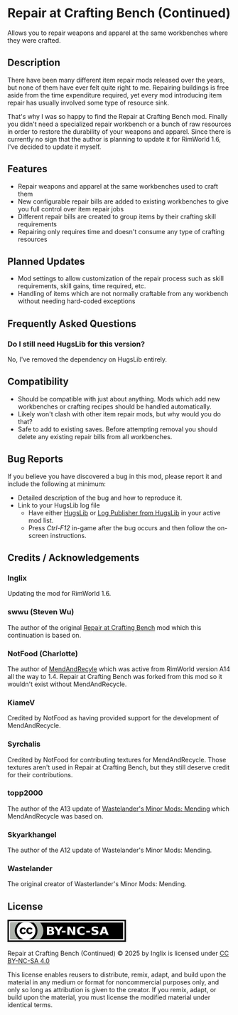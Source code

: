 # Repair at Crafting Bench (Continued)
Allows you to repair weapons and apparel at the same workbenches where they were crafted.

## Description
There have been many different item repair mods released over the years, but none of them have ever felt quite right to me. Repairing buildings is free aside from the time expenditure required, yet every mod introducing item repair has usually involved some type of resource sink.

That's why I was so happy to find the Repair at Crafting Bench mod. Finally you didn't need a specialized repair workbench or a bunch of raw resources in order to restore the durability of your weapons and apparel. Since there is currently no sign that the author is planning to update it for RimWorld 1.6, I've decided to update it myself.

## Features
* Repair weapons and apparel at the same workbenches used to craft them
* New configurable repair bills are added to existing workbenches to give you full control over item repair jobs
* Different repair bills are created to group items by their crafting skill requirements
* Repairing only requires time and doesn't consume any type of crafting resources

## Planned Updates
* Mod settings to allow customization of the repair process such as skill requirements, skill gains, time required, etc.
* Handling of items which are not normally craftable from any workbench without needing hard-coded exceptions

## Frequently Asked Questions
### Do I still need HugsLib for this version?
No, I've removed the dependency on HugsLib entirely. 

## Compatibility
* Should be compatible with just about anything. Mods which add new workbenches or crafting recipes should be handled automatically.
* Likely won't clash with other item repair mods, but why would you do that?
* Safe to add to existing saves. Before attempting removal you should delete any existing repair bills from all workbenches.

## Bug Reports
If you believe you have discovered a bug in this mod, please report it and include the following at minimum:
* Detailed description of the bug and how to reproduce it.
* Link to your HugsLib log file
  * Have either [HugsLib](https://steamcommunity.com/sharedfiles/filedetails/818773962) or [Log Publisher from HugsLib](https://steamcommunity.com/sharedfiles/filedetails/2873415404) in your active mod list.
  * Press _Ctrl-F12_ in-game after the bug occurs and then follow the on-screen instructions.

## Credits / Acknowledgements
### Inglix
Updating the mod for RimWorld 1.6.
### swwu (Steven Wu)
The author of the original [Repair at Crafting Bench](https://steamcommunity.com/sharedfiles/filedetails/?id=3222153156) mod which this continuation is based on.
### NotFood (Charlotte)
The author of [MendAndRecyle](https://steamcommunity.com/sharedfiles/filedetails/?id=735241897) which was active from RimWorld version A14 all the way to 1.4. Repair at Crafting Bench was forked from this mod so it wouldn't exist without MendAndRecycle.
### KiameV
Credited by NotFood as having provided support for the development of MendAndRecycle.
### Syrchalis
Credited by NotFood for contributing textures for MendAndRecycle. Those textures aren't used in Repair at Crafting Bench, but they still deserve credit for their contributions.
### topp2000
The author of the A13 update of [Wastelander's Minor Mods: Mending](https://ludeon.com/forums/index.php?topic=19594.0) which MendAndRecycle was based on.
### Skyarkhangel
The author of the A12 update of Wastelander's Minor Mods: Mending.
### Wastelander
The original creator of Wasterlander's Minor Mods: Mending.

## License 
![by-nc-sa](/About/by-nc-sa.png)

Repair at Crafting Bench (Continued) © 2025 by Inglix is licensed under [CC BY-NC-SA 4.0](https://creativecommons.org/licenses/by-nc-sa/4.0/) 

This license enables reusers to distribute, remix, adapt, and build upon the material in any medium or format for noncommercial purposes only, and only so long as attribution is given to the creator. If you remix, adapt, or build upon the material, you must license the modified material under identical terms.
